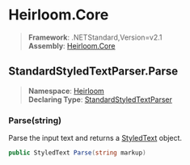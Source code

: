 # Heirloom.Core

> **Framework**: .NETStandard,Version=v2.1  
> **Assembly**: [Heirloom.Core][0]  

## StandardStyledTextParser.Parse

> **Namespace**: [Heirloom][0]  
> **Declaring Type**: [StandardStyledTextParser][1]  

### Parse(string)

Parse the input text and returns a [StyledText][2] object.

```cs
public StyledText Parse(string markup)
```

[0]: ../../../Heirloom.Core.md
[1]: ../StandardStyledTextParser.md
[2]: ../StyledText.md
